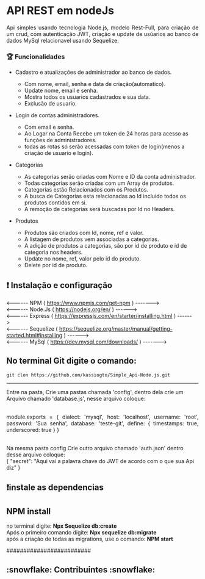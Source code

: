 <h1> API REST em nodeJs </h1>

<p align="justify"> Api simples usando tecnologia Node.js, modelo Rest-Full, para criação de um crud, com autenticação JWT, criação e update de usúarios ao banco de dados MySql relacionavel usando Sequelize.</p>


### :trophy: Funcionalidades

- Cadastro e atualizações de administrador ao banco de dados.
  - Com nome, email, senha e data de criação(automatico).
  - Update nome, email e senha.
  - Mostra todos os usuarios cadastrados e sua data.
  - Exclusão de usuario.
  
 - Login de contas administradores.
    - Com email e senha.
    - Ao Logar na Conta Recebe um token de 24 horas para acesso as funções de administradores.
    - todas as rotas só serão acessadas com token de login(menos a criação de usuario e login).
    
 - Categorias 
    - As categorias serão criadas com Nome e ID da conta administrador.
    - Todas categorias serão criadas com um Array de produtos.
    - Categorias estão Relacionados com os Produtos.
    - A busca de Categorias esta relacionadas ao Id incluido todos os produtos contidos em si.
    - A remoção de categorias será buscadas por Id no Headers.
  
  - Produtos
    - Produtos são criados com Id, nome, ref e valor.
    - A listagem de produtos vem associadas a categorias.
    - A adição de produtos a categorias, são por id de produto e id de categoria nos headers.
    - Update no nome, ref, valor pelo id do produto.
    - Delete por id de produto.
    
 ## :exclamation: Instalação e configuração
<------ NPM ( https://www.npmjs.com/get-npm ) ------->
<br>
<------ Node.Js ( https://nodejs.org/en/ ) ------>
<br>
<------ Express ( https://expressjs.com/en/starter/installing.html ) ------>
<br>
<------ Sequelize ( https://sequelize.org/master/manual/getting-started.html#installing ) ------>
<br>
<------ MySql ( https://dev.mysql.com/downloads/ ) ------->
 
No terminal Git digite o comando:
---
    git clon https://github.com/kassiogto/Simple_Api-Node.js.git
---
 Entre na pasta, Crie uma pastas chamada 'config', dentro dela crie um Arquivo chamado 'database.js', nesse arquivo coloque:
 <p align="justify"> 
 <br> module.exports = {
     dialect: 'mysql',
     host: 'localhost',
     username: 'root',
     password: 'Sua senha',
     database: 'teste-git',
     define: {
     timestamps: true,
     underscored: true
    }
  }
  </p>
<br>
Na mesma pasta config Crie outro arquivo chamado 'auth.json' dentro desse arquivo coloque:<br>
{
    "secret": "Aqui vai a palavra chave do JWT de acordo com o que sua Api  diz"
}
<br>

:exclamation:instale as dependencias
 ---
 NPM install
 ---
 
 no terminal digite: <strong>Npx Sequelize db:create</strong><br>
 Após o primeiro comando digite: <strong>Npx sequelize db:migrate</strong><br>
 após a criação de todas as migrations, use o comando: <strong>NPM start</strong>

#########################
<h2>:snowflake: Contribuintes :snowflake:</h2>
